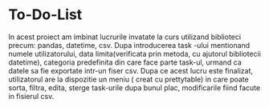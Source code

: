 # To-Do-List

  In acest proiect am imbinat lucrurile invatate la curs utilizand biblioteci precum: pandas, datetime, csv. Dupa introducerea task -ului mentionand numele utilizatorului, data limita(verificata prin metoda, cu ajutorul bibliotecii datetime), categoria predefinita din care face parte task-ul, urmand ca datele sa fie exportate intr-un fiser csv. Dupa ce acest lucru este finalizat, utilizatorul are la dispozitie un meniu ( creat cu prettytable) in care poate sorta, filtra, edita, sterge task-urile dupa bunul plac, modificarile fiind facute in fisierul csv.
